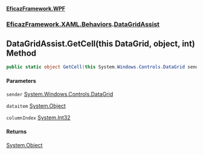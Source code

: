 #### [EficazFramework.WPF](EficazFrameworkWPF.md 'EficazFramework WPF')
### [EficazFramework.XAML.Behaviors](EficazFrameworkWPF.md#EficazFramework.XAML.Behaviors 'EficazFramework.XAML.Behaviors').[DataGridAssist](EficazFramework.XAML.Behaviors/DataGridAssist.md 'EficazFramework.XAML.Behaviors.DataGridAssist')

## DataGridAssist.GetCell(this DataGrid, object, int) Method

```csharp
public static object GetCell(this System.Windows.Controls.DataGrid sender, object dataitem, int columnIndex=0);
```
#### Parameters

<a name='EficazFramework.XAML.Behaviors.DataGridAssist.GetCell(thisSystem.Windows.Controls.DataGrid,object,int).sender'></a>

`sender` [System.Windows.Controls.DataGrid](https://docs.microsoft.com/en-us/dotnet/api/System.Windows.Controls.DataGrid 'System.Windows.Controls.DataGrid')

<a name='EficazFramework.XAML.Behaviors.DataGridAssist.GetCell(thisSystem.Windows.Controls.DataGrid,object,int).dataitem'></a>

`dataitem` [System.Object](https://docs.microsoft.com/en-us/dotnet/api/System.Object 'System.Object')

<a name='EficazFramework.XAML.Behaviors.DataGridAssist.GetCell(thisSystem.Windows.Controls.DataGrid,object,int).columnIndex'></a>

`columnIndex` [System.Int32](https://docs.microsoft.com/en-us/dotnet/api/System.Int32 'System.Int32')

#### Returns
[System.Object](https://docs.microsoft.com/en-us/dotnet/api/System.Object 'System.Object')
